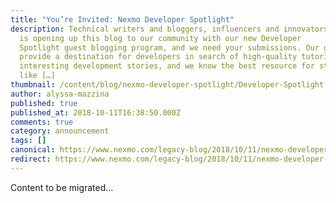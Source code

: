 ```yaml
---
title: "You’re Invited: Nexmo Developer Spotlight"
description: Technical writers and bloggers, influencers and innovators! Nexmo
  is opening up this blog to our community with our new Developer
  Spotlight guest blogging program, and we need your submissions. Our goal is to
  provide a destination for developers in search of high-quality tutorials and
  interesting development stories, and we know the best resource for stories
  like […]
thumbnail: /content/blog/nexmo-developer-spotlight/Developer-Spotlight.png
author: alyssa-mazzina
published: true
published_at: 2018-10-11T16:38:50.000Z
comments: true
category: announcement
tags: []
canonical: https://www.nexmo.com/legacy-blog/2018/10/11/nexmo-developer-spotlight
redirect: https://www.nexmo.com/legacy-blog/2018/10/11/nexmo-developer-spotlight
---
```


Content to be migrated...
